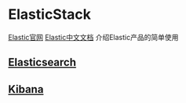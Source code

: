 # ElasticStack

[Elastic官网](https://www.elastic.co/)   [Elastic中文文档](https://www.elastic.co/guide/cn/index.html?baymax=rtp&elektra=home&storm=sub1&iesrc=ctr)    介绍Elastic产品的简单使用


## [Elasticsearch](https://github.com/Letitmiss/ElasticStack/blob/master/blog/Elasticsearch/1.search.md)
## [Kibana](https://github.com/Letitmiss/ElasticStack/blob/master/blog/kibana/1.kibana.md)
